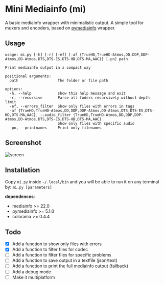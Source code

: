 # Mini Mediainfo (mi)

A basic mediainfo wrapper with minimalistic output. A simple tool for muxers and encoders, based on [pymediainfo](https://pymediainfo.readthedocs.io/en/stable/pymediainfo.html) wrapper.

## Usage

```
usage: mi.py [-h] [-r] [-ef] [-af {TrueHD,TrueHD-Atmos,DD,DDP,DDP-Atmos,DD-Atmos,DTS,DTS-ES,DTS-HD,DTS-MA,AAC}] [-pn] path

Print mediainfo output in a compact way

positional arguments:
  path                  The folder or file path

options:
  -h, --help            show this help message and exit
  -r, --recursive       Parse all foders recursively without depth limit
  -ef, --errors_filter  Show only files with errors in tags
  -af {TrueHD,TrueHD-Atmos,DD,DDP,DDP-Atmos,DD-Atmos,DTS,DTS-ES,DTS-HD,DTS-MA,AAC}, --audio_filter {TrueHD,TrueHD-Atmos,DD,DDP,DDP-Atmos,DD-Atmos,DTS,DTS-ES,DTS-HD,DTS-MA,AAC}
                        Show only files with specific audio
  -pn, --printnames     Print only filenames
```

## Screenshot

![screen](https://i.postimg.cc/0QbgKHSn/image.png)

## Installation

Copy `mi.py` inside `~/.local/bin` and you will be able to run it on any terminal by: `mi.py [parameters]`

**dependences**:

- mediainfo >= 22.0
- pymediainfo >= 5.1.0
- colorama >= 0.4.4

## Todo

- [x] Add a function to show only files with errors
- [x] Add a function to filter files for codec
- [ ] Add a function to filter files for specific problems
- [ ] Add a function to save output in a textfile (json/text)
- [ ] Add a function to print the full mediainfo output (fallback)
- [ ] Add a debug mode
- [ ] Make it multiplatform
